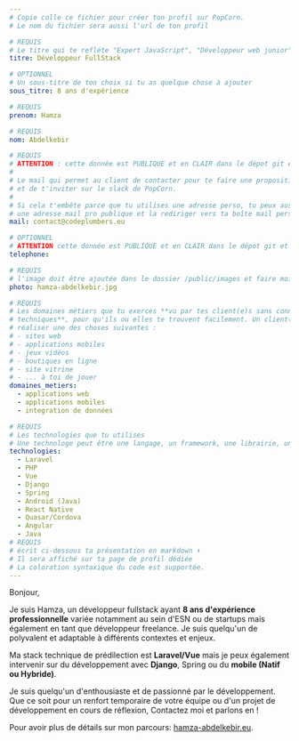 ```yaml
---
# Copie colle ce fichier pour créer ton profil sur PopCorn.
# Le nom du fichier sera aussi l'url de ton profil

# REQUIS
# Le titre qui te refléte "Expert JavaScript", "Développeur web junior"
titre: Développeur FullStack

# OPTIONNEL
# Un sous-titre de ton choix si tu as quelque chose à ajouter
sous_titre: 8 ans d'expérience

# REQUIS
prenom: Hamza

# REQUIS
nom: Abdelkebir

# REQUIS
# ATTENTION : cette donnée est PUBLIQUE et en CLAIR dans le dépot git et sur le site
#
# Le mail qui permet au client de contacter pour te faire une proposition de projet
# et de t'inviter sur le slack de PopCorn.
#
# Si cela t'embête parce que tu utilises une adresse perso, tu peux aussi te créer
# une adresse mail pro publique et la rediriger vers ta boîte mail perso
mail: contact@codeplumbers.eu

# OPTIONNEL
# ATTENTION cette donnée est PUBLIQUE et en CLAIR dans le dépot git et sur le site
telephone:

# REQUIS
# l'image doit être ajoutée dans le dossier /public/images et faire moins de 100ko ! Sa hauteur affichée sur le site sera de 300px, elle s'adaptera comme elle peut au responsive avec du css.
photo: hamza-abdelkebir.jpg

# REQUIS
# Les domaines métiers que tu exerces **vu par tes client(e)s sans connaissances
# techniques**, pour qu'ils ou elles te trouvent facilement. Un client(e) veut par exemple
# réaliser une des choses suivantes :
# - sites web
# - applications mobiles
# - jeux vidéos
# - boutiques en ligne
# - site vitrine
# - ... à toi de jouer
domaines_metiers:
  - applications web
  - applications mobiles
  - integration de données

# REQUIS
# Les technologies que tu utilises
# Une technologe peut être une langage, un framework, une librairie, un CMS ...
technologies:
  - Laravel
  - PHP
  - Vue
  - Django
  - Spring
  - Android (Java)
  - React Native
  - Quasar/Cordova
  - Angular
  - Java
# REQUIS
# écrit ci-dessous ta présentation en markdown ⬇️
# Il sera affiché sur ta page de profil dédiée
# La coloration syntaxique du code est supportée.
---
```


Bonjour,

Je suis Hamza, un développeur fullstack ayant **8 ans d'expérience professionnelle** variée notamment au sein d'ESN ou de startups mais également en tant que développeur freelance. Je suis quelqu'un de polyvalent et adaptable à différents contextes et enjeux.

Ma stack technique de prédilection est **Laravel/Vue** mais je peux également intervenir sur du développement avec **Django**, Spring ou du **mobile (Natif ou Hybride)**.

Je suis quelqu'un d'enthousiaste et de passionné par le développement. Que ce soit pour un renfort temporaire de votre équipe ou d'un projet de développement en cours de réflexion, Contactez moi et parlons en !

Pour avoir plus de détails sur mon parcours: [hamza-abdelkebir.eu](https://hamza-abdelkebir.eu).

